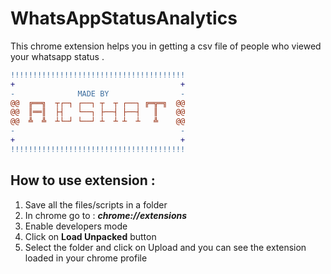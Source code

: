 # WhatsAppStatusAnalytics
This chrome extension helps you in getting a csv file of people who viewed your whatsapp status .



```diff
!!!!!!!!!!!!!!!!!!!!!!!!!!!!!!!!!!!!!!!
+                                     +
-              MADE BY                -
@@  ╔══╗  ┬┌─┐ ┌──┐ ┬  ┬ ┌──┐ ╔═╦═╗  @@
@@  ║══║  ├┤   └──┐ ├──┤ ├──┤   ║    @@
@@  ╩  ╩  ┴└─┘ └──┘ ┴  ┴ ┴  ┴   ╩    @@
-                                     -
+                                     +
!!!!!!!!!!!!!!!!!!!!!!!!!!!!!!!!!!!!!!!
```



## How to use extension :
<ol>
<li>Save all the files/scripts in a folder<br></li>
<li>In chrome go to : <strong><i>chrome://extensions</strong></i></li>
<li>Enable developers mode</li>
<li>Click on <b>Load Unpacked</b> button</li>
<li>Select the folder and click on Upload and you can see the extension loaded in your chrome profile</li>
</ol>
